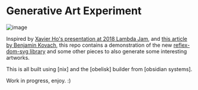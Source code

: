# Generative Art Experiment

![image](img/screen1.png)

Inspired by [Xavier Ho's presentation at 2018 Lambda Jam](http://lambdajam.yowconference.com.au/proposal/?id=6175), and [this article by Benjamin Kovach](https://www.kovach.me/posts/2018-03-07-generating-art.html), this repo contains a demonstration of the new [reflex-dom-svg library](https://github.com/qfpl/reflex-dom-svg/) and some other pieces to also generate some interesting artworks.

This is all built using [nix] and the [obelisk] builder from [obsidian systems].

Work in progress, enjoy. :)
